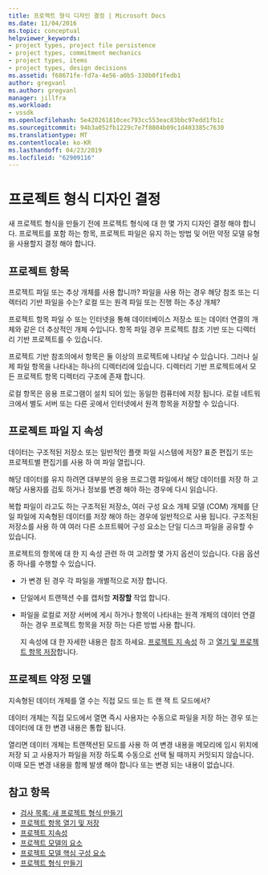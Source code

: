 ```yaml
---
title: 프로젝트 형식 디자인 결정 | Microsoft Docs
ms.date: 11/04/2016
ms.topic: conceptual
helpviewer_keywords:
- project types, project file persistence
- project types, commitment mechanics
- project types, items
- project types, design decisions
ms.assetid: f68671fe-fd7a-4e56-a0b5-330b0f1fedb1
author: gregvanl
ms.author: gregvanl
manager: jillfra
ms.workload:
- vssdk
ms.openlocfilehash: 5e420261810cec793cc553eac83bbc97edd1fb1c
ms.sourcegitcommit: 94b3a052fb1229c7e7f8804b09c1d403385c7630
ms.translationtype: MT
ms.contentlocale: ko-KR
ms.lasthandoff: 04/23/2019
ms.locfileid: "62909116"
---
```

# <a name="project-type-design-decisions"></a>프로젝트 형식 디자인 결정
새 프로젝트 형식을 만들기 전에 프로젝트 형식에 대 한 몇 가지 디자인 결정 해야 합니다. 프로젝트를 포함 하는 항목, 프로젝트 파일은 유지 하는 방법 및 어떤 약정 모델 유형을 사용할지 결정 해야 합니다.

## <a name="project-items"></a>프로젝트 항목
 프로젝트 파일 또는 추상 개체를 사용 합니까? 파일을 사용 하는 경우 해당 참조 또는 디렉터리 기반 파일을 수는? 로컬 또는 원격 파일 또는 진행 하는 추상 개체?

 프로젝트 항목 파일 수 또는 인터넷을 통해 데이터베이스 저장소 또는 데이터 연결의 개체와 같은 더 추상적인 개체 수입니다. 항목 파일 경우 프로젝트 참조 기반 또는 디렉터리 기반 프로젝트를 수 있습니다.

 프로젝트 기반 참조의에서 항목은 둘 이상의 프로젝트에 나타날 수 있습니다. 그러나 실제 파일 항목을 나타내는 하나의 디렉터리에 있습니다. 디렉터리 기반 프로젝트에서 모든 프로젝트 항목 디렉터리 구조에 존재 합니다.

 로컬 항목은 응용 프로그램이 설치 되어 있는 동일한 컴퓨터에 저장 됩니다. 로컬 네트워크에서 별도 서버 또는 다른 곳에서 인터넷에서 원격 항목을 저장할 수 있습니다.

## <a name="project-file-persistence"></a>프로젝트 파일 지 속성
 데이터는 구조적된 저장소 또는 일반적인 플랫 파일 시스템에 저장? 표준 편집기 또는 프로젝트별 편집기를 사용 하 여 파일 열립니다.

 해당 데이터를 유지 하려면 대부분의 응용 프로그램 파일에서 해당 데이터를 저장 하 고 해당 사용자를 검토 하거나 정보를 변경 해야 하는 경우에 다시 읽습니다.

 복합 파일이 라고도 하는 구조적된 저장소, 여러 구성 요소 개체 모델 (COM) 개체를 단일 파일에 지속형된 데이터를 저장 해야 하는 경우에 일반적으로 사용 됩니다. 구조적된 저장소를 사용 하 여 여러 다른 소프트웨어 구성 요소는 단일 디스크 파일을 공유할 수 있습니다.

 프로젝트의 항목에 대 한 지 속성 관련 하 여 고려할 몇 가지 옵션이 있습니다. 다음 옵션 중 하나를 수행할 수 있습니다.

- 가 변경 된 경우 각 파일을 개별적으로 저장 합니다.

- 단일에서 트랜잭션 수를 캡처할 **저장할** 작업 합니다.

- 파일을 로컬로 저장 서버에 게시 하거나 항목이 나타내는 원격 개체의 데이터 연결 하는 경우 프로젝트 항목을 저장 하는 다른 방법 사용 합니다.

  지 속성에 대 한 자세한 내용은 참조 하세요. [프로젝트 지 속성](../../extensibility/internals/project-persistence.md) 하 고 [열기 및 프로젝트 항목 저장](../../extensibility/internals/opening-and-saving-project-items.md)합니다.

## <a name="project-commitment-model"></a>프로젝트 약정 모델
 지속형된 데이터 개체를 열 수는 직접 모드 또는 트 랜 잭 트 모드에서?

 데이터 개체는 직접 모드에서 열면 즉시 사용자는 수동으로 파일을 저장 하는 경우 또는 데이터에 대 한 변경 내용은 통합 됩니다.

 열리면 데이터 개체는 트랜잭션된 모드를 사용 하 여 변경 내용을 메모리에 임시 위치에 저장 되 고 사용자가 파일을 저장 하도록 수동으로 선택 될 때까지 커밋되지 않습니다. 이때 모든 변경 내용을 함께 발생 해야 합니다 또는 변경 되는 내용이 없습니다.

## <a name="see-also"></a>참고 항목
- [검사 목록: 새 프로젝트 형식 만들기](../../extensibility/internals/checklist-creating-new-project-types.md)
- [프로젝트 항목 열기 및 저장](../../extensibility/internals/opening-and-saving-project-items.md)
- [프로젝트 지속성](../../extensibility/internals/project-persistence.md)
- [프로젝트 모델의 요소](../../extensibility/internals/elements-of-a-project-model.md)
- [프로젝트 모델 핵심 구성 요소](../../extensibility/internals/project-model-core-components.md)
- [프로젝트 형식 만들기](../../extensibility/internals/creating-project-types.md)